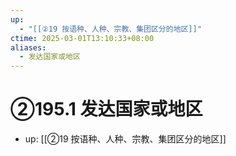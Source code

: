 ```yaml
---
up:
  - "[[②19 按语种、人种、宗教、集团区分的地区]]"
ctime: 2025-03-01T13:10:33+08:00
aliases:
  - 发达国家或地区
---
```


# ②195.1 发达国家或地区

- up: [[②19 按语种、人种、宗教、集团区分的地区]]
